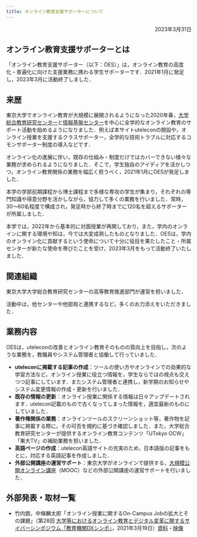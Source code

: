 ```yaml
---
title: オンライン教育支援サポーターについて
---
```


<p style="text-align: right">
2023年3月31日</p>

## オンライン教育支援サポーターとは

「オンライン教育支援サポーター（以下：OES）」は，オンライン教育の高度化・普遍化に向けた支援業務に携わる学生サポーターです．2021年1月に発足し，2023年3月に活動終了しました．

## 来歴

東京大学でオンライン教育が大規模に展開されるようになった2020年春，[大学総合教育研究センター](https://www.he.u-tokyo.ac.jp/)と[情報基盤センター](https://www.itc.u-tokyo.ac.jp/)を中心に全学的なオンライン教育のサポート活動を始めるようになりました．例えば本サイトuteleconの開設や，オンライン授業を支援するクラスサポーター，全学的な技術トラブルに対応するコモンサポーター制度の導入などです．

オンライン化の進展に伴い，既存の仕組み・制度だけではカバーできない様々な業務が求められるようになりました．そこで，学生独自のアイディアを活かしつつ，オンライン教育関係の業務を幅広く担うべく，2021年1月にOESが発足しました．

本学の学部前期課程から博士課程まで多様な専攻の学生が集まり，それぞれの専門知識や得意分野を活かしながら，協力して多くの業務を行いました．常時，30〜60名程度で構成され，発足時から終了時までに120名を超えるサポーターが所属しました．

本学では，2022年から基本的に対面授業が再開しており，また，学内のオンラインに関する環境や知は，今では大変成熟したものとなりました．OESは，学内のオンライン化に貢献するという使命について十分に役目を果たしたこと・所属センターが新たな使命を帯びたことを受け，2023年3月をもって活動終了いたしました．

## 関連組織

東京大学大学総合教育研究センターの高等教育推進部門が運営を担いました．

活動中は，他センターや他部局と連携するなど，多くのお力添えをいただきました．

## 業務内容

OESは，uteleconの改善とオンライン教育そのものの質向上を目指し，次のような業務を，教職員やシステム管理者と協働して行っていました．

* **uteleconに掲載する記事の作成**：ツールの使い方やオンラインでの効果的な学習方法など，オンライン授業に役立つ情報を，学生ならではの視点も交えつつ記事にしています．またシステム管理者と連携し，新学期のお知らせやシステム変更情報の作成・更新を行いました．
* **既存の情報の更新**：オンライン授業に関係する情報は日々アップデートされます．utelecon記載のもので古くなってしまった情報を，適宜最新のものにしていました．
* **著作権関係の業務**：オンラインツールのスクリーンショット等，著作物を記事に掲載する際に，その可否を規約に基づき確認しました．また，大学総合教育研究センターが提供するオンライン教育コンテンツ「UTokyo OCW」「東大TV」の補助業務を担いました．
* **英語ページの作成**：utelecon英語サイトの充実のため，日本語版の記事をもとに，対応する英語記事を作成しました．
* **外部公開講座の運営サポート**：東京大学がオンラインで提供する，[大規模公開オンライン講座](https://www.u-tokyo.ac.jp/ja/society/visit-lectures/mooc.html)（MOOC）などの外部公開講座の運営サポートを行いました．


## 外部発表・取材一覧

* 竹内朗，中條麟太郎「オンライン授業に関するOn-Campus Jobの拡大とその課題」（第28回 [大学等におけるオンライン教育とデジタル変革に関するサイバーシンポジウム「教育機関DXシンポ」](https://www.nii.ac.jp/event/other/decs/)，2021年3月19日）[資料](https://www.nii.ac.jp/event/upload/20210319-07_UT.pdf)・[映像](https://youtu.be/g837oBruR1U)
